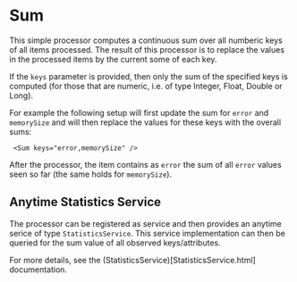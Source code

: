 Sum
===

This simple processor computes a continuous sum over all numberic
keys of all items processed. The result of this processor is to
replace the values in the processed items by the current some of
each key.

If the `keys` parameter is provided, then only the sum of the specified
keys is computed (for those that are numeric, i.e. of type Integer,
Float, Double or Long).

For example the following setup will first update the sum for `error`
and `memorySize` and will then replace the values for these keys with
the overall sums:

     <Sum keys="error,memorySize" />

After the processor, the item contains as `error` the sum of all
`error` values seen so far (the same holds for `memorySize`).


Anytime Statistics Service
--------------------------

The processor can be registered as service and then provides an
anytime serice of type `StatisticsService`. This service implementation
can then be queried for the sum value of all observed keys/attributes.

For more details, see the (StatisticsService)[StatisticsService.html]
documentation.
